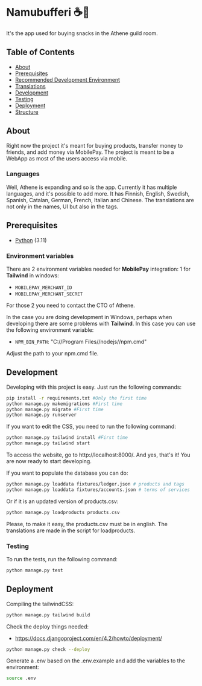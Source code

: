 # Namubufferi ☕️👻

It's the app used for buying snacks in the Athene guild room.

## Table of Contents

- [About](#about)
- [Prerequisites](#prerequisites)
- [Recommended Development Environment](docs/recommended.md)
- [Translations](docs/translations.md)
- [Development](#development)
- [Testing](#testing)
- [Deployment](#deployment)
- [Structure](docs/structure.md)


## About
Right now the project it's meant for buying products, transfer money to friends, and add money via MobilePay. The project is meant to be a WebApp as most of the users access via mobile.

### Languages
Well, Athene is expanding and so is the app. Currently it has multiple languages, and it's possible to add more. It has Finnish, English, Swedish, Spanish, Catalan, German, French, Italian and Chinese. The translations are not only in the names, UI but also in the tags.

## Prerequisites

- [Python](https://www.python.org/downloads/) (3.11)


### Environment variables
There are 2 environment variables needed for **MobilePay** integration:
 1 for **Tailwind** in windows:
- `MOBILEPAY_MERCHANT_ID`
- `MOBILEPAY_MERCHANT_SECRET`

For those 2 you need to contact the CTO of Athene.

In the case you are doing development in Windows, perhaps when developing there are some problems with **Tailwind**. In this case you can use the following environment variable:
- `NPM_BIN_PATH`: "C://Program Files//nodejs//npm.cmd"

Adjust the path to your npm.cmd file.

## Development
Developing with this project is easy. Just run the following commands:

```bash
pip install -r requirements.txt #Only the first time
python manage.py makemigrations #First time
python manage.py migrate #First time
python manage.py runserver
```

If you want to edit the CSS, you need to run the following command:

```bash
python manage.py tailwind install #First time
python manage.py tailwind start
```

To access the website, go to http://localhost:8000/. And yes, that's it! You are now ready to start developing.

If you want to populate the database you can do:

```bash
python manage.py loaddata fixtures/ledger.json # products and tags
python manage.py loaddata fixtures/accounts.json # terms of services
```	

Or if it is an updated version of products.csv:
```bash	
python manage.py loadproducts products.csv
```

Please, to make it easy, the products.csv must be in english. The translations are made in the script for loadproducts.


### Testing
To run the tests, run the following command:

```bash
python manage.py test
```

## Deployment


Compiling the tailwindCSS:
```bash
python manage.py tailwind build
```


Check the deploy things needed:
- https://docs.djangoproject.com/en/4.2/howto/deployment/

```bash
python manage.py check --deploy
```

Generate a .env based on the .env.example and add the variables to the environment:
```bash
source .env
```
